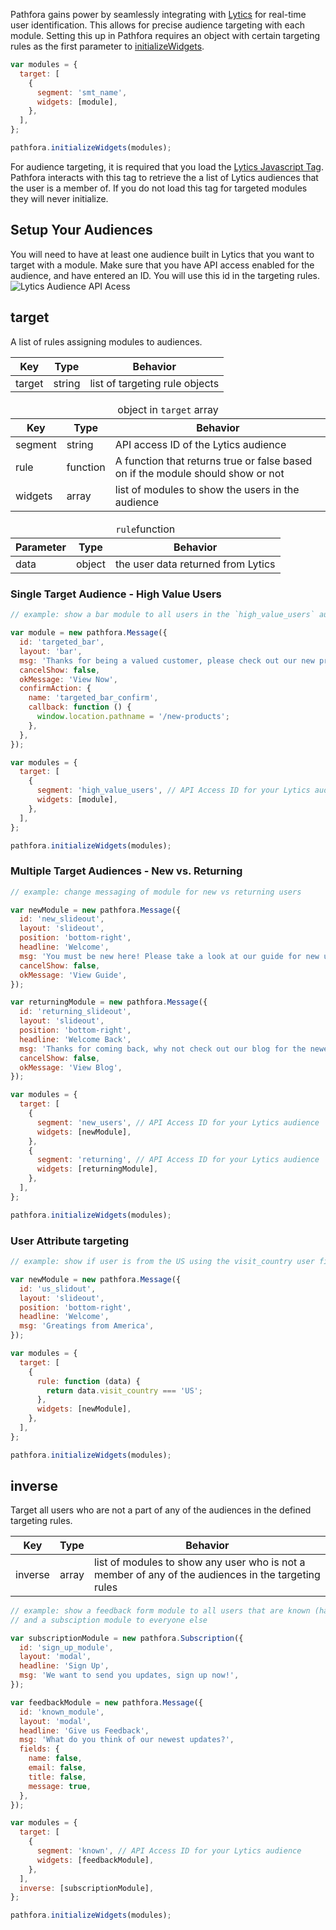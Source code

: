 Pathfora gains power by seamlessly integrating with [Lytics](http://www.getlytics.com/) for real-time user identification. This allows for precise audience targeting with each module. Setting this up in Pathfora requires an object with certain targeting rules as the first parameter to [initializeWidgets](../api/methods#initializewidgets).

```javascript
var modules = {
  target: [
    {
      segment: 'smt_name',
      widgets: [module],
    },
  ],
};

pathfora.initializeWidgets(modules);
```

For audience targeting, it is required that you load the [Lytics Javascript Tag](https://learn.lytics.com/understanding/product-docs/lytics-javascript-tag/configuration). Pathfora interacts with this tag to retrieve the a list of Lytics audiences that the user is a member of. If you do not load this tag for targeted modules they will never initialize.

## Setup Your Audiences

You will need to have at least one audience built in Lytics that you want to target with a module. Make sure that you have API access enabled for the audience, and have entered an ID. You will use this id in the targeting rules.
<img class="full" src="../assets/api_access.jpg" alt="Lytics Audience API Acess">

## target

A list of rules assigning modules to audiences.

<table>
  <thead>
    <tr>
      <th>Key</th>
      <th>Type</th>
      <th>Behavior</th>
    </tr>
  </thead>
  
  <tr>
    <td>target</td>
    <td>string</td>
    <td>list of targeting rule objects</td>
  </tr>
  <tr>
</table>

<table>
  <thead>
    <tr>
      <td colspan="3" align="center">object in <code>target</code> array</td>
    </tr>
    <tr>
      <th>Key</th>
      <th>Type</th>
      <th>Behavior</th>
    </tr>
  </thead>

  <tr>
    <td>segment</td>
    <td>string</td>
    <td>API access ID of the Lytics audience</td>
  </tr>
  <tr>
    <td>rule</td>
    <td>function</td>
    <td>A function that returns true or false based on if the module should show or not</td>
  </tr>
  <tr>
    <td>widgets</td>
    <td>array</td>
    <td>list of modules to show the users in the audience</td>
  </tr>
</table>

<table>
  <thead>
    <tr>
      <td colspan="3" align="center"><code>rule</code>function</td>
    </tr>
    <tr>
      <th>Parameter</th>
      <th>Type</th>
      <th>Behavior</th>
    </tr>
  </thead>

  <tr>
    <td>data</td>
    <td>object</td>
    <td>the user data returned from Lytics</td>
  </tr>
</table>

### Single Target Audience - High Value Users

```javascript
// example: show a bar module to all users in the `high_value_users` audience promoting new products

var module = new pathfora.Message({
  id: 'targeted_bar',
  layout: 'bar',
  msg: 'Thanks for being a valued customer, please check out our new products.',
  cancelShow: false,
  okMessage: 'View Now',
  confirmAction: {
    name: 'targeted_bar_confirm',
    callback: function () {
      window.location.pathname = '/new-products';
    },
  },
});

var modules = {
  target: [
    {
      segment: 'high_value_users', // API Access ID for your Lytics audience
      widgets: [module],
    },
  ],
};

pathfora.initializeWidgets(modules);
```

### Multiple Target Audiences - New vs. Returning

```javascript
// example: change messaging of module for new vs returning users

var newModule = new pathfora.Message({
  id: 'new_slideout',
  layout: 'slideout',
  position: 'bottom-right',
  headline: 'Welcome',
  msg: 'You must be new here! Please take a look at our guide for new users.',
  cancelShow: false,
  okMessage: 'View Guide',
});

var returningModule = new pathfora.Message({
  id: 'returning_slideout',
  layout: 'slideout',
  position: 'bottom-right',
  headline: 'Welcome Back',
  msg: 'Thanks for coming back, why not check out our blog for the newest updates?',
  cancelShow: false,
  okMessage: 'View Blog',
});

var modules = {
  target: [
    {
      segment: 'new_users', // API Access ID for your Lytics audience
      widgets: [newModule],
    },
    {
      segment: 'returning', // API Access ID for your Lytics audience
      widgets: [returningModule],
    },
  ],
};

pathfora.initializeWidgets(modules);
```

### User Attribute targeting

```javascript
// example: show if user is from the US using the visit_country user field

var newModule = new pathfora.Message({
  id: 'us_slidout',
  layout: 'slideout',
  position: 'bottom-right',
  headline: 'Welcome',
  msg: 'Greatings from America',
});

var modules = {
  target: [
    {
      rule: function (data) {
        return data.visit_country === 'US';
      },
      widgets: [newModule],
    },
  ],
};

pathfora.initializeWidgets(modules);
```

## inverse

Target all users who are not a part of any of the audiences in the defined targeting rules.

<table>
  <thead>
    <tr>
      <th>Key</th>
      <th>Type</th>
      <th>Behavior</th>
    </tr>
  </thead>
  
  <tr>
    <td>inverse</td>
    <td>array</td>
    <td>list of modules to show any user who is not a member of any of the audiences in the targeting rules</td>
  </tr>
  <tr>
</table>

```javascript
// example: show a feedback form module to all users that are known (has email)
// and a subsciption module to everyone else

var subscriptionModule = new pathfora.Subscription({
  id: 'sign_up_module',
  layout: 'modal',
  headline: 'Sign Up',
  msg: 'We want to send you updates, sign up now!',
});

var feedbackModule = new pathfora.Message({
  id: 'known_module',
  layout: 'modal',
  headline: 'Give us Feedback',
  msg: 'What do you think of our newest updates?',
  fields: {
    name: false,
    email: false,
    title: false,
    message: true,
  },
});

var modules = {
  target: [
    {
      segment: 'known', // API Access ID for your Lytics audience
      widgets: [feedbackModule],
    },
  ],
  inverse: [subscriptionModule],
};

pathfora.initializeWidgets(modules);
```

